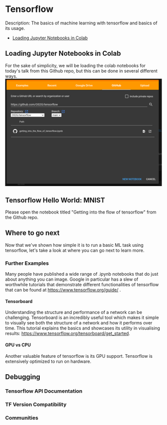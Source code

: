 # Tensorflow
Description: The basics of machine learning with tensorflow and basics of its usage.


- [Loading Jupyter Notebooks in Colab](#loading-jupyter-notebooks-in-colab)

## Loading Jupyter Notebooks in Colab

For the sake of simplicity, we will be loading the colab notebooks for today's talk from this Github repo, but this can be done in several different ways.
![How to Load the Notebook](newColabFromGithub.PNG)

## Tensorflow Hello World: MNIST
Please open the notebook titled "Getting into the flow of tensorflow" from the Github repo. 

## Where to go next
Now that we've shown how simple it is to run a basic ML task using tensorflow, let's take a look at where you can go next to learn more.

### Further Examples
Many people have published a wide range of .ipynb notebooks that do just about anything you can image. Google in particular has a slew of worthwhile tutorials that demonstrate different functionalities of tensorflow that can be found at https://www.tensorflow.org/guide/ .

#### Tensorboard
Understanding the structure and performance of a network can be challenging. Tensorboard is an incredibly useful tool which makes it simple to visually see both the structure of a network and how it performs over time. This tutorial explains the basics and showcases its utility in visualising results: https://www.tensorflow.org/tensorboard/get_started. 

#### GPU vs CPU
Another valuable feature of tensorflow is its GPU support. Tensorflow is extensively optimized to run on hardware.
## Debugging

### Tensorflow API Documentation

### TF Version Compatibility

### Communities



